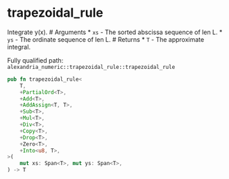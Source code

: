 # trapezoidal_rule

Integrate y(x). # Arguments * `xs` - The sorted abscissa sequence of len L. * `ys` - The ordinate sequence of len L. # Returns * `T` - The approximate integral.

Fully qualified path: `alexandria_numeric::trapezoidal_rule::trapezoidal_rule`

```rust
pub fn trapezoidal_rule<
    T,
    +PartialOrd<T>,
    +Add<T>,
    +AddAssign<T, T>,
    +Sub<T>,
    +Mul<T>,
    +Div<T>,
    +Copy<T>,
    +Drop<T>,
    +Zero<T>,
    +Into<u8, T>,
>(
    mut xs: Span<T>, mut ys: Span<T>,
) -> T
```

